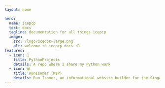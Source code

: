 ```yaml
---
layout: home

hero:
  name: icepcp
  text: docs
  tagline: documentation for all things icepcp
  image:
    src: /logo/icedoc-large.png
    alt: welcome to icepcp docs :D
features:
  - icon: 🐍
    title: PythonProjects
    details: A repo where I share my Python work
  - icon: 💻
    title: RunIsomer (WIP)
    details: Run Isomer, an informational website builder for the Singapore government.
---
```

